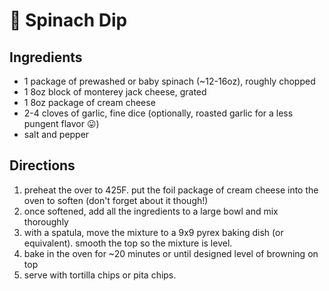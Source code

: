 # 🥬 Spinach Dip

## Ingredients

- 1 package of prewashed or baby spinach (~12-16oz), roughly chopped
- 1 8oz block of monterey jack cheese, grated
- 1 8oz package of cream cheese
- 2-4 cloves of garlic, fine dice (optionally, roasted garlic for a less pungent
  flavor 😛)
- salt and pepper

## Directions

1. preheat the over to 425F. put the foil package of cream cheese into the oven
   to soften (don't forget about it though!)
2. once softened, add all the ingredients to a large bowl and mix thoroughly
3. with a spatula, move the mixture to a 9x9 pyrex baking dish (or equivalent).
   smooth the top so the mixture is level.
4. bake in the oven for ~20 minutes or until designed level of browning on top
5. serve with tortilla chips or pita chips.

